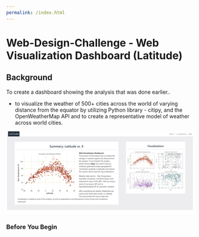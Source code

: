 ```yaml
---
permalink: /index.html
---
```


# Web-Design-Challenge - Web Visualization Dashboard (Latitude)

## Background

To create a dashboard showing the analysis that was done earlier..
 * to visualize the weather of 500+ cities across the world of varying distance from the equator by utilizing Python library - citipy, and the OpenWeatherMap API and to create a representative model of weather across world cities.

![WebVisualizations/Images/index.jpg](WebVisualizations/Images/index.jpg)

### Before You Begin

